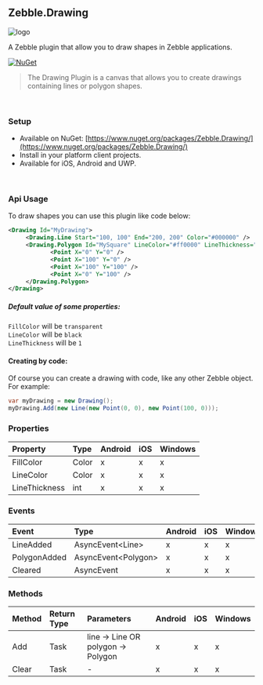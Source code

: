 [logo]: https://raw.githubusercontent.com/Geeksltd/Zebble.Drawing/master/Shared/NuGet/Icon.png "Zebble.Drawing"


## Zebble.Drawing

![logo]

A Zebble plugin that allow you to draw shapes in Zebble applications.


[![NuGet](https://img.shields.io/nuget/v/Zebble.Drawing.svg?label=NuGet)](https://www.nuget.org/packages/Zebble.Drawing/)

> The Drawing Plugin is a canvas that allows you to create drawings containing lines or polygon shapes.

<br>


### Setup
* Available on NuGet: [https://www.nuget.org/packages/Zebble.Drawing/](https://www.nuget.org/packages/Zebble.Drawing/)
* Install in your platform client projects.
* Available for iOS, Android and UWP.
<br>


### Api Usage

To draw shapes you can use this plugin like code below:
```xml
<Drawing Id="MyDrawing">
     <Drawing.Line Start="100, 100" End="200, 200" Color="#000000" />
     <Drawing.Polygon Id="MySquare" LineColor="#ff0000" LineThickness="3" FillColor="#ffffff">
            <Point X="0" Y="0" />
            <Point X="100" Y="0" />
            <Point X="100" Y="100" />
            <Point X="0" Y="100" />
     </Drawing.Polygon>
</Drawing>
```
##### Default value of some properties:

`FillColor` will be `transparent` <br>
`LineColor` will be `black` <br>
`LineThickness` will be `1` <br>
#### Creating by code:
Of course you can create a drawing with code, like any other Zebble object. For example:
```csharp
var myDrawing = new Drawing();
myDrawing.Add(new Line(new Point(0, 0), new Point(100, 0)));
```
### Properties
| Property     | Type         | Android | iOS | Windows |
| :----------- | :----------- | :------ | :-- | :------ |
| FillColor            | Color           | x       | x   | x       |
| LineColor            | Color           | x       | x   | x       |
| LineThickness            | int           | x       | x   | x       |


### Events
| Event             | Type                                          | Android | iOS | Windows |
| :-----------      | :-----------                                  | :------ | :-- | :------ |
| LineAdded               | AsyncEvent<Line&gt;    | x       | x   | x       |
| PolygonAdded              | AsyncEvent<Polygon&gt;    | x       | x   | x       |
| Cleared              | AsyncEvent    | x       | x   | x       |

### Methods
| Method       | Return Type  | Parameters                          | Android | iOS | Windows |
| :----------- | :----------- | :-----------                        | :------ | :-- | :------ |
| Add         | Task| line -> Line OR polygon -> Polygon | x       | x   | x       |
| Clear         | Task| -| x       | x   | x       |
